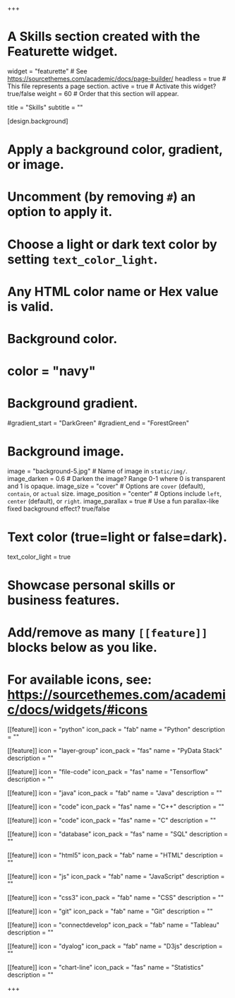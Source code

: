 +++
# A Skills section created with the Featurette widget.
widget = "featurette"  # See https://sourcethemes.com/academic/docs/page-builder/
headless = true  # This file represents a page section.
active = true  # Activate this widget? true/false
weight = 60  # Order that this section will appear.



title = "Skills"
subtitle = ""

[design.background]
  # Apply a background color, gradient, or image.
  #   Uncomment (by removing `#`) an option to apply it.
  #   Choose a light or dark text color by setting `text_color_light`.
  #   Any HTML color name or Hex value is valid.

  # Background color.
  # color = "navy"
  
  # Background gradient.
  #gradient_start = "DarkGreen"
  #gradient_end = "ForestGreen"
  
  # Background image.
   image = "background-5.jpg"  # Name of image in `static/img/`.
   image_darken = 0.6  # Darken the image? Range 0-1 where 0 is transparent and 1 is opaque.
   image_size = "cover"  #  Options are `cover` (default), `contain`, or `actual` size.
   image_position = "center"  # Options include `left`, `center` (default), or `right`.
   image_parallax = true  # Use a fun parallax-like fixed background effect? true/false
  
  # Text color (true=light or false=dark).
  text_color_light = true

# Showcase personal skills or business features.
# 
# Add/remove as many `[[feature]]` blocks below as you like.
# 
# For available icons, see: https://sourcethemes.com/academic/docs/widgets/#icons

  
[[feature]]
  icon = "python"
  icon_pack = "fab"
  name = "Python"
  description = ""

[[feature]]
  icon = "layer-group"
  icon_pack = "fas"
  name = "PyData Stack"
  description = ""

[[feature]]
  icon = "file-code"
  icon_pack = "fas"
  name = "Tensorflow"
  description = ""

[[feature]]
  icon = "java"
  icon_pack = "fab"
  name = "Java"
  description = ""

[[feature]]
  icon = "code"
  icon_pack = "fas"
  name = "C++"
  description = ""

[[feature]]
  icon = "code"
  icon_pack = "fas"
  name = "C"
  description = ""

[[feature]]
  icon = "database"
  icon_pack = "fas"
  name = "SQL"
  description = ""

[[feature]]
  icon = "html5"
  icon_pack = "fab"
  name = "HTML"
  description = ""

[[feature]]
  icon = "js"
  icon_pack = "fab"
  name = "JavaScript"
  description = ""

[[feature]]
  icon = "css3"
  icon_pack = "fab"
  name = "CSS"
  description = ""

[[feature]]
  icon = "git"
  icon_pack = "fab"
  name = "Git"
  description = ""

[[feature]]
  icon = "connectdevelop"
  icon_pack = "fab"
  name = "Tableau"
  description = ""


[[feature]]
  icon = "dyalog"
  icon_pack = "fab"
  name = "D3js"
  description = ""

[[feature]]
  icon = "chart-line"
  icon_pack = "fas"
  name = "Statistics"
  description = "" 




+++
